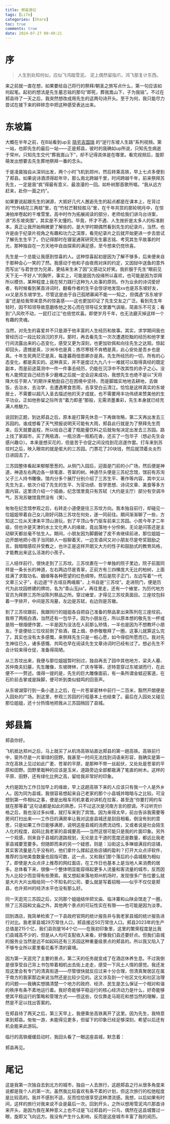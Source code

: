 ```yaml
---
title: 郏县游记
tags: [Life]
categories: [Share]
toc: true
comments: true
date: 2024-07-27 00:49:21
---
```


# 序

> 人生到处知何似，应似飞鸿踏雪泥。
> 泥上偶然留指爪，鸿飞那复计东西。

来之前就一直在想，如果要给自己将行的祭拜/朝圣之旅写点什么，第一句应该如何起笔。起初的想法是先生墓志铭的那句“即死，葬我嵩山下，子为我铭”。不过在郏县待了一天之后，我突然想改成用先生的这两句诗开头。至于为何，我只能尽力尝试在接下来的碎碎念中把这种感受表达出来。

# 东坡篇

大概在半年之前，在B站看到up主 [隐宅吉国瑞](https://space.bilibili.com/2280133) 的“逆行东坡人生路”系列视频。第一站，也即先生的最后一站——正是郏县，彼时的我确如up所说，只知先生病逝于常州，只知先生交代“葬我嵩山下”，却不记得具体是在哪里。看完视频后，旋即萌发出想要去先生葬地祭拜一番的念头。

于是凌晨独自从深圳出发，两个小时飞机到郑州，然后转乘高铁，早上七点多便到了郏县。如果说诗酒须得趁年华，那么南北跨越千里，时间跨越千年，前来祭拜苏先生，一定是我“疯”得最有意义、最浪漫的一回。如朴树那首歌所唱，“我从远方赶来，赴你一面之约”。

如果要说起跟先生的渊源，大抵好几代人邂逅先生的起点都是在课本上，在背过的“竹外桃花三两枝”里，在“竹杖芒鞋轻胜马”里，在千年共赏的那轮明月中，在惊涛拍岸卷起的千堆雪里。高中时作为拓展阅读的部分，老师给我们讲乌台诗案，讲“苏东坡突围”，其实是不太懂的。毕竟，怀才不遇、人生挫折是太多人的标准剧本。真正让我开始稍微更了解些的，是大学时期偶然看到先生的纪录片。当然，也许是由于纪录片视角之有趣和功力之深厚，看完纪录片之后就开始更进一步去尝试了解先生生平了。仍记得那时在寝室通宵研究先生墓志铭、考究其生平故事的时光，那种独自在一方天地中自由探索的满足感，至今想来仍觉欣喜。

先生是一个总能让我感到惊喜的人。这种惊喜起初是因为了解不够多，后来便来自于那种会心一笑的了然。我感动于他和子由夜雨对床的约定，又因狱中送鱼的意外而写出“与君世世为兄弟，更结来生未了因”又感动又好笑。我折服于先生“眼前见天下无一不好人”的胸怀，事实上，可能是因为投缘所以喜欢，也可能是因为崇拜所以模仿，某种程度上我在努力践行这种为人处事的原则。作为业余的诗词爱好者，有时候看到某首诗词时，翻看作者的生平会惊讶地发现xx也是苏东坡好友，xx又是苏东坡学生。尽管这是由于自己孤陋寡闻不能一一知之，但偶遇“苏东坡宇宙”还是给我带来意外的惊喜感——这也更加印证了先生交友之广泛。看到先生年轻时，因不知领导故意磨练他之苦心而在领导征文里置气讽喻，简直乐不可支；看到“八风吹不动，一屁打过江”也倍觉欢喜。即使岁月千年，也无法磨灭掉这样一个有趣的灵魂。

当然，对先生的喜爱并不只是源于他丰富的人生经历和故事。其实，求学期间我也曾经历过一段比较消沉的岁月。那时，再去看先生一次次遭遇贬黜的经历和他字里行间流露出来的心态变化，感受又更为深刻，也更加钦佩和向往先生之达观。惊起却回头，遗憾是真，沙洲冷也是真；拣尽寒枝不肯栖是真，此心安处是吾乡也是真。十年生死两茫茫是真，每逢暮雨倍思卿亦是真。先生所经历的一切，所有的心态变化，都是真实的。这种真实，并不是度过九九八十一难就可以取得真经的既定副本，而是前途莫测中一件一件事去经历，仍能在沉浮中不改其性的赤子之心。没有人能预定自己经历多少磨难之后就一定会迎来成功，我想先生也绝不是以“天将降大任于斯人”的期许来勉励自己在困境中坚持，而是脚踏实地地去耕地，去做饭，去治水，去治学，去遭遇寒食苦雨，去享受白云清江。恰恰是这样真实的东坡居士，不需要以超凡入圣去描述他的天才成就，也不需要用丰功伟绩来赞美他的生平功业。正如他弥留之际所言“着力即差”那般，无需浓墨重彩，先生本身就已经充满人格魅力。

说回到正题，到达郏县之后，原本是打算先休息一下再做攻略，第二天再出发去三苏园的。谁成想看了天气预报说明天可能有大雨，郏县此行就是为了祭拜先生而来，后天就要返程，所以给自己灌了瓶能量饮料之后就匆匆决定出发去三苏园。路上找了家超市，买了两瓶酒，一瓶汾酒一瓶稻花香，还买了一包华子（想必先生会感兴趣😌）。本来是想买花的，但是苦于仓促之间没找到花店遂作罢。打车来到苏坟村之后，映入眼帘的就是偌大的三苏园。门票花了20块钱，然后就顶着炎炎烈日进园去了。

三苏园整体看起来郁郁葱葱的。从侧门入园后，迎面是门前的小广场，然后便是神道，神道左右两边各一排笔直、苍翠的树。神道尽头便是三苏纪念馆，馆前有苏洵父子三人持书雕像。馆内分多个展厅分别介绍了三苏生平、著作等内容，其中又以先生为主，依次介绍了先生的生平、为官功绩、哲学思想、诗词文章、美食等多方面内容。这里须介绍一个插曲，纪念馆里竟只有苏轼（大约是主厅）部分有空调冷气，苏洵苏辙馆竟然没有（笑）。

匆匆在纪念馆参观之后，右转走小道便是往三苏坟方向。我本独自前行，却碰见一位姐姐带着自己女儿刚好问路三苏坟在何处，遂一同前往。期间渐渐聊了一些，方知这二位从天津来平顶山游玩，到了平顶山专门驱车前来三苏园。小孩今年才二年级，但也许是天津的水土文化养人的缘故，竟出落地十分伶俐，无论是问答还是主动聊天都丝毫不怯生人。期间，小朋友因为脚磨破了皮不肯继续前进，那位姐姐一边开朗地把小孩子当同龄人一般聊着天，一边言语间又对小朋友尽是夸奖鼓励之言。我暗暗感叹并受教之，也许正是这样开朗又大方的性子和鼓励式的教育风格，才能教出来这么活泼的小孩子。

三人结伴前行，很快走到了三苏坟。三苏坟裹在一个单独的院子里边，院子前面同样是一条长长的神道，左右两边尽是青翠，正前方有三四棵庞大无比的柏树，上面挂满了求取功名、姻缘等各种愿望的红色绸带。然后是院子正门，左边写着“一代文章三父子”，右边道“千古俎豆两峨眉”，上书自是“三苏坟”。走进院门，便是历代为此坟园修建的牌坊，名为“青山玉jia”。再往里走，还有一个飨堂，为历代地方官员为拜祭三苏所设陈列祭品之所。穿过飨堂，才得见三苏坟真面目。三座坟包斜着一字排开，中间是苏洵墓，左边是苏轼，右边则是苏辙。

到了三苏坟跟前，我跟同行的姐姐各自把自己准备的祭品拿出来陈列在三座坟前。我带了两瓶白酒，当然还有一包华子。因为小朋友在，所以原本想的敬先生一杯或是陪一根烟便作罢，一半是因为没法在人前那么矫情，一半也是因为不想教坏小朋友。于是便给三位坟前倒了些酒，摆上烟，恭恭敬敬拜了一圈，这事儿就算这么完了。其实也没有太多感慨，来祭拜先生只是一桩心愿，如今得偿所愿而已。我对先生神往已久，诸多感慨、共鸣也早在阅读先生文章诗词时已经有过了。想必先生不会计较来得仓促，准备得简陋。

从三苏坟出来，我便与那位姐姐暂时别过，独自再去了园中其他地方，梁夫人墓、苏仲南夫妇墓，先生雕像，东坡碑林，广庆寺等等，还特意穿过东坡湖而行，在此便不一一赘述。值得一提的是，先生的巨大雕像面前，有一条所谓金蛙迎客道，在石阶前击掌或是跺脚，便可听到类似蛙鸣的回音声。

从东坡湖穿行到一条小道上之后，在一片苍翠密林中前行一二百米，豁然开朗便是入园处的广场。到这里，参观三苏园的行程基本上也结束了。最后在入园处又碰见那位姐姐，还十分热情地把我从三苏园捎回了县城。



# 郏县篇

郏县你好。

飞机抵达郑州之后，马上就买了从机场高铁站直达郏县的第一趟高铁。高铁前行中，窗外尽是一片翠绿的田野。我甚至一时间无法找到词语来形容，我确实是第一次在高铁上见过如此广袤、苍翠的平原，是那种不带一丝起伏，又处处是苍翠的平原和田野。田野里栽种的应该是玉米，道路旁边全部都栽满了笔直的树木。这样的平原、田野，还有绿化比例之高，留给我非常好的印象。

大约是因为工作日加早上的缘故，早上这趟高铁下来的人应该只有我一个人是外乡人。因为同为县城，我很容易想起来自己老家的那个小县城并暗暗与之比较。可没想到第一件相似之事，便是出租车司机拿着对讲机在拉客，甚至连“你要打网约车就在那等着”这句话都是如此的熟悉，只不过这次是河南方言的腔调。不过听完价格之后，我也没过多纠缠，就打车来到了宾馆。因为来得太早，前台告诉我需要等房间打扫出来——工作日的满房率让我对这座县城还是刮目相看。倒没有别的意思，只是如果工作日能够满房，说明这座县城的消费流动性，又或者说是社会陌生人化的程度，起码比我老家的县城要高——当然这很可能只是我的片面印象。另外一个观感，则来自于县城的道路规划，无论是主干道的宽度还是数量，都远比我老家县城要宽要多。但随即而来的另一个疑惑，则是：沿街这么多琳琅满目的店铺，其实客流量是几乎没有的，他们拿什么撑起这些店铺的盈利？打开大众点评软件，推荐的当地美食数量也屈指可数，这一点，又和我们那个落后的小县城极为相似了。即使是大众点评上推荐的网红面店，在工作日也基本上是当地人来消费的居多。总体看下来，很像一个整体明显能容得起更多人流量和客流量的城市，反而因为人比较少而显得有些萧索。我又想起来落地郑州机场时，发现很多广告位要么就是大片大片出租给同一个不知名的公司，要么就是写着招租——似乎不仅仅是郏县，也许郑州的经济水平也没有那么好。

同一天逛完三苏园之后，又同那个姐姐结伴把文庙、临沣寨和山陕会馆走了一圈，除了三苏园和文庙之外，其他两个景点的可玩性实在有限——也可能是因为淡季。

回到酒店，我简单检索了一下县政府官网的统计报告并与我老家县城的统计报告进行对比。我老家县城29万常住人口，郏县接近50万常住人口。郏县2023年的生产总值是215个亿，我们县则是164个亿——在我初印象里，这里的繁荣程度是比我们县城高不少的，但是从人均可支配收入来看，好像我们县还要好点。但我们县城的服务业当然是远不如起码还有三苏园这种重量级景点的郏县的。所以我又陷入了不够专业所以雾里看花看不清的窘境。

因为第一天逛完了主要的景点，第二天的任务就变成了在酒店休养生息。不过我倒是很享受自己背上书包带着相机出去街上走走，感受一下风土人情的感觉。我还发现这里会有专门的清真街道——尽管很快就反应过来十分合理，但清真聚居区在属于南方的我家那边来说当然还是比较少见的。这又涉及到一个社区文化和社区治理的问题——我确实想搞清楚一个地方的政府、经济、民生是怎么保证一个相对和谐的秩序有条不紊地运行着。我好奇能够平稳运行的核心经济动力是什么，好奇能够使其平稳运行的策略和管理方式——但这些，仅仅靠走马观花和想当然的理解，显然是不足以找出答案的。

在郏县待了两天之后，第三天早上，我便乘坐高铁离开了这里。因为先生，我特意来到郏县。匆匆一游，未能得见更多，但留下的印象已经足够深刻，希望以后还有机会能来此游玩。

临行的高铁缓缓启动时，我回头看了一眼这座县城，默念着：

郏县再见。



# 尾记

这是我第一次独自去到北方的城市，独自一人去旅行，这趟郏县之行从很多角度来说都是我个人的第一次。虽然我比较喜欢有条不紊的计划，但这次旅行的松弛程度是比较高的。我并不感到不适，反而恰恰很享受这种漂流感。我想，以后如果有时间，这样的旅行对我来说不会是最后一次。回到开头，之所以想用雪泥鸿爪那首诗来开头，是因为我在某种意义上也不过是飞过郏县的一只鸟，偶然在这县城瞥过一眼，旋即又飞向远方。我没有产生什么影响，反而是这座城市丰富了我的阅历。